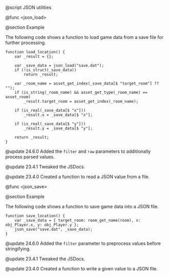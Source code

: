 @script <Json> JSON utilities

@func <json_load>

@section Example

The following code shows a function to load game data from a save file for further processing.

```gml
function load_location() {
    var _result = {};
    
    var _save_data = json_load("save.dat");
    if (!is_struct(_save_data))
        return _result;
    
    var _room_name = asset_get_index(_save_data[$ "target_room"] ?? "");
    if (is_string(_room_name) && asset_get_type(_room_name) == asset_room)
        _result.target_room = asset_get_index(_room_name);
    
    if (is_real(_save_data[$ "x"]))
        _result.x = _save_data[$ "x"];
    
    if (is_real(_save_data[$ "y"]))
        _result.y = _save_data[$ "y"];
    
    return _result;
}
```

@update 24.6.0
Added the `filter` and `raw` parameters to additionally process parsed values.

@update 23.4.1
Tweaked the JSDocs.

@update 23.4.0
Created a function to read a JSON value from a file.

@func <json_save>

@section Example

The following code shows a function to save game data into a JSON file.

```gml
function save_location() {
    var _save_data = { target_room: room_get_name(room), x: obj_Player.x, y: obj_Player.y };
    json_save("save.dat", _save_data);
}
```

@update 24.6.0
Added the `filter` parameter to preprocess values before stringifying.

@update 23.4.1
Tweaked the JSDocs.

@update 23.4.0
Created a function to write a given value to a JSON file.

